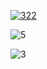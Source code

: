 [![322](https://media.discordapp.net/attachments/1152350015684100117/1167900603637305514/Picsart_23-10-28_21-58-38-613.jpg?ex=654fcf32&is=653d5a32&hm=8269a9d4040d70950d1c43793f35f7a8869321a2e04a1e1c3fa2195e836fbcc3&=&width=1440&height=481)](http://mentalys.tilda.ws/)

![5](https://media.discordapp.net/attachments/1152350015684100117/1167900603968659651/Picsart_23-10-28_21-59-53-274.jpg?ex=654fcf32&is=653d5a32&hm=f38a19a745a92828ffbe84c0f875560f1edcde88bd470c9e31e8c349cfab2866&=&width=1440&height=481)

![3](https://media.discordapp.net/attachments/1152350015684100117/1167901253213368420/Picsart_23-10-28_22-02-32-056.jpg?ex=654fcfcd&is=653d5acd&hm=c87960d4d9ac5dad02561b40b280a490e5fd55d755865e84bf1d2b197af38bf3&=&width=1015&height=676)
